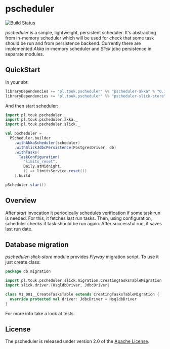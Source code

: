 # pscheduler

[![Build Status](https://travis-ci.org/TouK/pscheduler.svg)](https://travis-ci.org/TouK/pscheduler)

*pscheduler* is a simple, lightweight, persistent scheduler. It's abstracting from in-memory scheduler which will be used for check that some task should be run and from persistence backend.
Currently there are implemented *Akka* in-memory scheduler and *Slick* jdbc persistence in separate modules.

## QuickStart

In your sbt:

```sbt
libraryDependencies += "pl.touk.pscheduler" %% "pscheduler-akka" % "0.1.0"
libraryDependencies += "pl.touk.pscheduler" %% "pscheduler-slick-store" % "0.1.0"
```

And then start scheduler:

```scala
import pl.touk.pscheduler._
import pl.touk.pscheduler.akka._
import pl.touk.pscheduler.slick._

val pScheduler =
  PScheduler.builder
    .withAkkaScheduler(scheduler)
    .withSlickJdbcPersistence(PostgresDriver, db)
    .withTasks(
      TaskConfiguration(
        "limits_reset",
        Daily.atMidnight,
        () => limitsService.reset())
    ).build

pScheduler.start()
```

## Overview

After *start* invocation it periodically schedules verification if some task run is needed. For this, it fetches last run tasks.
Then, using configuration, scheduler checks if task should be run again. After successful run, it saves last run date.

## Database migration

*pscheduler-slick-store* module provides *Flyway* migration script. To use it just create class:
 
 ```scala
 package db.migration
 
 import pl.touk.pscheduler.slick.migration.CreatingTasksTableMigration
 import slick.driver.{HsqldbDriver, JdbcDriver}
 
 class V1_001__CreateTasksTable extends CreatingTasksTableMigration {
   override protected val driver: JdbcDriver = HsqldbDriver
 }
 ```

For more info take a look at tests.

## License

The pscheduler is released under version 2.0 of the [Apache License](http://www.apache.org/licenses/LICENSE-2.0).